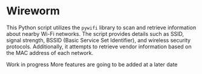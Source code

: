 # Wireworm
This Python script utilizes the `pywifi` library to scan and retrieve information about nearby Wi-Fi networks. The script provides details such as SSID, signal strength, BSSID (Basic Service Set Identifier), and wireless security protocols. Additionally, it attempts to retrieve vendor information based on the MAC address of each network.



Work in progress
More features are going to be added at a later date
